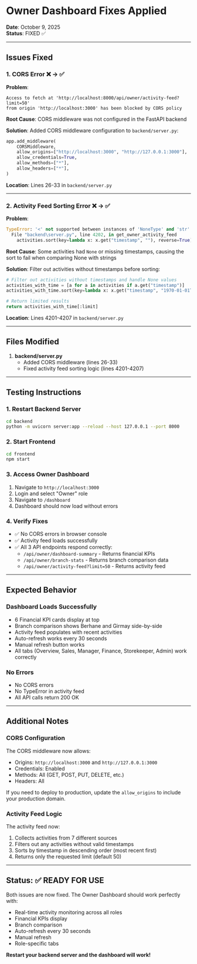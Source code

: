 # Owner Dashboard Fixes Applied

**Date**: October 9, 2025  
**Status**: FIXED ✅

---

## Issues Fixed

### 1. CORS Error ❌ → ✅
**Problem**: 
```
Access to fetch at 'http://localhost:8000/api/owner/activity-feed?limit=50' 
from origin 'http://localhost:3000' has been blocked by CORS policy
```

**Root Cause**: CORS middleware was not configured in the FastAPI backend

**Solution**: Added CORS middleware configuration to `backend/server.py`:
```python
app.add_middleware(
    CORSMiddleware,
    allow_origins=["http://localhost:3000", "http://127.0.0.1:3000"],
    allow_credentials=True,
    allow_methods=["*"],
    allow_headers=["*"],
)
```

**Location**: Lines 26-33 in `backend/server.py`

---

### 2. Activity Feed Sorting Error ❌ → ✅
**Problem**: 
```python
TypeError: '<' not supported between instances of 'NoneType' and 'str'
  File "backend\server.py", line 4202, in get_owner_activity_feed
    activities.sort(key=lambda x: x.get("timestamp", ""), reverse=True)
```

**Root Cause**: Some activities had `None` or missing timestamps, causing the sort to fail when comparing None with strings

**Solution**: Filter out activities without timestamps before sorting:
```python
# Filter out activities without timestamps and handle None values
activities_with_time = [a for a in activities if a.get("timestamp")]
activities_with_time.sort(key=lambda x: x.get("timestamp", "1970-01-01T00:00:00"), reverse=True)

# Return limited results
return activities_with_time[:limit]
```

**Location**: Lines 4201-4207 in `backend/server.py`

---

## Files Modified

1. **backend/server.py**
   - Added CORS middleware (lines 26-33)
   - Fixed activity feed sorting logic (lines 4201-4207)

---

## Testing Instructions

### 1. Restart Backend Server
```bash
cd backend
python -m uvicorn server:app --reload --host 127.0.0.1 --port 8000
```

### 2. Start Frontend
```bash
cd frontend
npm start
```

### 3. Access Owner Dashboard
1. Navigate to `http://localhost:3000`
2. Login and select "Owner" role
3. Navigate to `/dashboard`
4. Dashboard should now load without errors

### 4. Verify Fixes
- ✅ No CORS errors in browser console
- ✅ Activity feed loads successfully
- ✅ All 3 API endpoints respond correctly:
  - `/api/owner/dashboard-summary` - Returns financial KPIs
  - `/api/owner/branch-stats` - Returns branch comparison data
  - `/api/owner/activity-feed?limit=50` - Returns activity feed

---

## Expected Behavior

### Dashboard Loads Successfully
- 6 Financial KPI cards display at top
- Branch comparison shows Berhane and Girmay side-by-side
- Activity feed populates with recent activities
- Auto-refresh works every 30 seconds
- Manual refresh button works
- All tabs (Overview, Sales, Manager, Finance, Storekeeper, Admin) work correctly

### No Errors
- No CORS errors
- No TypeError in activity feed
- All API calls return 200 OK

---

## Additional Notes

### CORS Configuration
The CORS middleware now allows:
- Origins: `http://localhost:3000` and `http://127.0.0.1:3000`
- Credentials: Enabled
- Methods: All (GET, POST, PUT, DELETE, etc.)
- Headers: All

If you need to deploy to production, update the `allow_origins` to include your production domain.

### Activity Feed Logic
The activity feed now:
1. Collects activities from 7 different sources
2. Filters out any activities without valid timestamps
3. Sorts by timestamp in descending order (most recent first)
4. Returns only the requested limit (default 50)

---

## Status: ✅ READY FOR USE

Both issues are now fixed. The Owner Dashboard should work perfectly with:
- Real-time activity monitoring across all roles
- Financial KPIs display
- Branch comparison
- Auto-refresh every 30 seconds
- Manual refresh
- Role-specific tabs

**Restart your backend server and the dashboard will work!**

